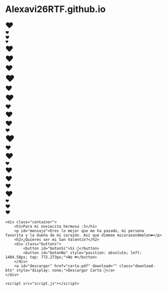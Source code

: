 # Alexavi26RTF.github.io
<html lang="es"><head>
    <meta charset="UTF-8">
    <meta name="viewport" content="width=device-width, initial-scale=1.0">
    <title>Hola c:</title>
    <link href="https://fonts.googleapis.com/css2?family=Dancing+Script:wght@600&amp;display=swap" rel="stylesheet">
    <link rel="stylesheet" href="styles.css">
</head>
<body>
    <div class="hearts-container"><div class="heart" style="left: 39.6392vw; animation-duration: 4.32615s; font-size: 25.9887px;">❤️</div><div class="heart" style="left: 41.8765vw; animation-duration: 3.12484s; font-size: 12.3257px;">❤️</div><div class="heart" style="left: 72.7224vw; animation-duration: 4.05917s; font-size: 13.3552px;">❤️</div><div class="heart" style="left: 91.082vw; animation-duration: 4.93926s; font-size: 10.5171px;">❤️</div><div class="heart" style="left: 60.866vw; animation-duration: 4.50651s; font-size: 25.4931px;">❤️</div><div class="heart" style="left: 31.9795vw; animation-duration: 4.73664s; font-size: 26.384px;">❤️</div><div class="heart" style="left: 72.8103vw; animation-duration: 3.39355s; font-size: 23.8707px;">❤️</div><div class="heart" style="left: 77.8326vw; animation-duration: 3.64807s; font-size: 29.707px;">❤️</div><div class="heart" style="left: 17.0709vw; animation-duration: 4.03579s; font-size: 22.232px;">❤️</div><div class="heart" style="left: 46.8603vw; animation-duration: 3.70677s; font-size: 27.3746px;">❤️</div><div class="heart" style="left: 60.8979vw; animation-duration: 3.92675s; font-size: 18.4623px;">❤️</div><div class="heart" style="left: 6.73647vw; animation-duration: 4.14016s; font-size: 23.8126px;">❤️</div><div class="heart" style="left: 82.9441vw; animation-duration: 4.1009s; font-size: 22.6822px;">❤️</div><div class="heart" style="left: 94.0276vw; animation-duration: 4.17163s; font-size: 14.7659px;">❤️</div><div class="heart" style="left: 66.4296vw; animation-duration: 4.24311s; font-size: 29.4047px;">❤️</div><div class="heart" style="left: 89.4706vw; animation-duration: 4.71274s; font-size: 18.1987px;">❤️</div><div class="heart" style="left: 93.8916vw; animation-duration: 3.48954s; font-size: 25.5498px;">❤️</div><div class="heart" style="left: 61.4947vw; animation-duration: 4.14992s; font-size: 13.5125px;">❤️</div><div class="heart" style="left: 17.1741vw; animation-duration: 3.1382s; font-size: 22.4437px;">❤️</div><div class="heart" style="left: 85.2597vw; animation-duration: 4.50653s; font-size: 22.2222px;">❤️</div><div class="heart" style="left: 99.4503vw; animation-duration: 3.30639s; font-size: 18.0145px;">❤️</div><div class="heart" style="left: 18.7991vw; animation-duration: 4.6637s; font-size: 23.8873px;">❤️</div><div class="heart" style="left: 28.9826vw; animation-duration: 4.91195s; font-size: 12.3915px;">❤️</div><div class="heart" style="left: 65.7723vw; animation-duration: 4.37755s; font-size: 16.0467px;">❤️</div><div class="heart" style="left: 38.8393vw; animation-duration: 3.01036s; font-size: 15.8466px;">❤️</div></div>

    <div class="container">
        <h1>Para mi noviecita hermosa :3</h1>
        <p id="mensaje">Eres lo mejor que me ha pasado, mi persona favorita y la dueña de mi corazón. Así que dimeee micorasondmelon❤️</p>
        <h2>¿Quieres ser mi San Valentín?</h2>
        <div class="buttons">
            <button id="botonSi">Sí 💖</button>
            <button id="botonNo" style="position: absolute; left: 1404.58px; top: 772.273px;">No 💔</button>
        </div>
        <a id="descargar" href="carta.pdf" download="" class="download-btn" style="display: none;">Descargar Carta 📩</a>
    </div>

    <script src="script.js"></script>


<div class="glasp-ui-wrapper" id="glasp-ui-wrapper" style="height: 0px; width: 0px; padding: 0px;"><iframe name="glasp-tooltip-iframe" id="glasp-tooltip-iframe" style="display: none;"></iframe><iframe name="glasp-sidebar-iframe" id="glasp-sidebar-iframe" style="display: none !important;width: 0px !important; min-width: 0px !important; max-width: 320px; height: 100%; background: transparent; margin: auto; position: fixed; top: 0px; right: 0px; left: auto; z-index: 9000000000000000000;border: none !important;"></iframe></div><div id="yt_article_summary_widget_wrapper" class="yt_article_summary_widget_wrapper" style="display: none; margin: auto; width: fit-content; padding: 0px; border-radius: 100%;">
        <div id="yt_article_summary_widget" class="yt_article_summary_widget"><svg style="filter: brightness(0.8);" width="32" height="32" viewBox="0 0 24 24" fill="none" xmlns="http://www.w3.org/2000/svg">
                  <mask id="path-1-outside-1_3606_3145" maskUnits="userSpaceOnUse" x="1" y="1" width="22" height="22" fill="black">
                  <rect fill="white" x="1" y="1" width="22" height="22"></rect>
                  <path d="M20.6816 10.1843C20.9588 9.34066 21.0063 8.4399 20.8192 7.57245C20.6321 6.70499 20.217 5.90134 19.6157 5.24216C19.0143 4.58298 18.2478 4.09146 17.393 3.81692C16.5382 3.54238 15.6253 3.49449 14.7459 3.67805C14.1453 3.01747 13.379 2.52468 12.524 2.24931C11.669 1.97394 10.7555 1.92571 9.87559 2.10947C8.99568 2.29324 8.18039 2.70252 7.51181 3.29608C6.84323 3.88965 6.34499 4.64654 6.06725 5.49055C5.18642 5.67292 4.3699 6.08122 3.70003 6.67426C3.03017 7.26731 2.53064 8.02413 2.25182 8.86842C1.97299 9.71271 1.92474 10.6146 2.11192 11.4832C2.2991 12.3517 2.71509 13.1562 3.31795 13.8155C3.09309 14.4899 3.01633 15.2037 3.09278 15.9095C3.16924 16.6154 3.39716 17.2971 3.76139 17.9093C4.30169 18.8351 5.12567 19.568 6.11483 20.0027C7.104 20.4373 8.20738 20.5512 9.26631 20.328C9.74353 20.8568 10.3291 21.2796 10.9844 21.5684C11.6396 21.8571 12.3495 22.0053 13.0672 22.003C14.1516 22.003 15.2081 21.6635 16.0847 21.0334C16.9612 20.4034 17.6125 19.5152 17.9449 18.4968C18.649 18.3539 19.3141 18.0649 19.8962 17.6489C20.4784 17.233 20.9642 16.6997 21.3214 16.0843C21.8585 15.1598 22.0858 14.0915 21.9709 13.032C21.856 11.9724 21.4048 10.9758 20.6816 10.1843ZM13.0798 20.6968C12.191 20.6968 11.3302 20.3894 10.6473 19.828L10.7677 19.7593L14.8029 17.4593C14.9069 17.4047 14.9935 17.3225 15.0528 17.2221C15.1121 17.1216 15.1418 17.0068 15.1386 16.8905V11.2655L16.8427 12.2405C16.8517 12.2441 16.8594 12.2501 16.865 12.2579C16.8706 12.2656 16.8739 12.2748 16.8744 12.2843V16.9343C16.876 17.4289 16.7785 17.9189 16.5875 18.3761C16.3964 18.8333 16.1156 19.2488 15.7611 19.5985C15.4067 19.9482 14.9856 20.2253 14.5222 20.4138C14.0588 20.6023 13.5621 20.6984 13.0608 20.6968H13.0798ZM4.90165 17.2593C4.46164 16.5029 4.3026 15.6189 4.45188 14.7593L4.57224 14.828L8.60749 17.128C8.70379 17.1829 8.81303 17.2118 8.92423 17.2118C9.03543 17.2118 9.14467 17.1829 9.24097 17.128L14.1758 14.3218V16.253C14.1797 16.2608 14.1817 16.2694 14.1817 16.278C14.1817 16.2867 14.1797 16.2953 14.1758 16.303L10.0962 18.628C9.66403 18.8748 9.18685 19.0352 8.69188 19.0999C8.19692 19.1647 7.69387 19.1326 7.21148 19.0055C6.72909 18.8784 6.27681 18.6587 5.88048 18.3591C5.48415 18.0595 5.15154 17.6858 4.90165 17.2593ZM3.83741 8.5843C4.28764 7.82089 4.99655 7.23878 5.83919 6.94055V11.6718C5.83595 11.7857 5.86434 11.8983 5.92128 11.9975C5.97823 12.0966 6.06156 12.1785 6.16227 12.2343L11.0717 15.028L9.36766 16.003C9.34918 16.0092 9.32914 16.0092 9.31065 16.003L5.23106 13.678C4.36041 13.1812 3.72487 12.3642 3.46364 11.4059C3.20242 10.4476 3.33682 9.42624 3.83741 8.56555V8.5843ZM17.8563 11.7968L12.9278 8.9718L14.6319 8.00305C14.6403 7.99741 14.6502 7.99439 14.6604 7.99439C14.6705 7.99439 14.6805 7.99741 14.6889 8.00305L18.7685 10.328C19.3915 10.684 19.8992 11.2072 20.2325 11.8368C20.5659 12.4664 20.7111 13.1764 20.6514 13.8843C20.5916 14.5921 20.3294 15.2687 19.8951 15.8352C19.4608 16.4017 18.8724 16.8349 18.1983 17.0843V12.353C18.1946 12.2391 18.1612 12.1281 18.1013 12.0306C18.0414 11.9332 17.957 11.8527 17.8563 11.7968ZM19.554 9.2968L19.4336 9.2218L15.4047 6.9093C15.3047 6.84846 15.1896 6.81624 15.0721 6.81624C14.9547 6.81624 14.8395 6.84846 14.7396 6.9093L9.8111 9.71555V7.75305C9.8061 7.7445 9.80346 7.7348 9.80346 7.72492C9.80346 7.71505 9.8061 7.70535 9.8111 7.6968L13.897 5.37805C14.5222 5.02257 15.2371 4.85003 15.958 4.88059C16.6789 4.91115 17.3762 5.14356 17.9682 5.55064C18.5601 5.95772 19.0225 6.52265 19.301 7.17939C19.5796 7.83614 19.663 8.55755 19.5413 9.2593L19.554 9.2968ZM8.87989 12.7218L7.1695 11.753C7.15339 11.7405 7.1422 11.7228 7.13782 11.703V7.06555C7.13785 6.35289 7.34371 5.65499 7.73128 5.0536C8.11885 4.45222 8.67209 3.97224 9.32619 3.6699C9.98029 3.36756 10.7082 3.25537 11.4246 3.34647C12.141 3.43757 12.8162 3.7282 13.3712 4.1843L13.2636 4.25305L9.21563 6.55305C9.11158 6.60765 9.02504 6.68981 8.96573 6.79029C8.90642 6.89076 8.87669 7.00557 8.87989 7.1218V12.7218ZM9.80476 10.753L11.9966 9.50305L14.1948 10.753V13.253L11.9966 14.503L9.79843 13.253L9.80476 10.753Z"></path>
                  </mask>
                  <path d="M20.6816 10.1843C20.9588 9.34066 21.0063 8.4399 20.8192 7.57245C20.6321 6.70499 20.217 5.90134 19.6157 5.24216C19.0143 4.58298 18.2478 4.09146 17.393 3.81692C16.5382 3.54238 15.6253 3.49449 14.7459 3.67805C14.1453 3.01747 13.379 2.52468 12.524 2.24931C11.669 1.97394 10.7555 1.92571 9.87559 2.10947C8.99568 2.29324 8.18039 2.70252 7.51181 3.29608C6.84323 3.88965 6.34499 4.64654 6.06725 5.49055C5.18642 5.67292 4.3699 6.08122 3.70003 6.67426C3.03017 7.26731 2.53064 8.02413 2.25182 8.86842C1.97299 9.71271 1.92474 10.6146 2.11192 11.4832C2.2991 12.3517 2.71509 13.1562 3.31795 13.8155C3.09309 14.4899 3.01633 15.2037 3.09278 15.9095C3.16924 16.6154 3.39716 17.2971 3.76139 17.9093C4.30169 18.8351 5.12567 19.568 6.11483 20.0027C7.104 20.4373 8.20738 20.5512 9.26631 20.328C9.74353 20.8568 10.3291 21.2796 10.9844 21.5684C11.6396 21.8571 12.3495 22.0053 13.0672 22.003C14.1516 22.003 15.2081 21.6635 16.0847 21.0334C16.9612 20.4034 17.6125 19.5152 17.9449 18.4968C18.649 18.3539 19.3141 18.0649 19.8962 17.6489C20.4784 17.233 20.9642 16.6997 21.3214 16.0843C21.8585 15.1598 22.0858 14.0915 21.9709 13.032C21.856 11.9724 21.4048 10.9758 20.6816 10.1843ZM13.0798 20.6968C12.191 20.6968 11.3302 20.3894 10.6473 19.828L10.7677 19.7593L14.8029 17.4593C14.9069 17.4047 14.9935 17.3225 15.0528 17.2221C15.1121 17.1216 15.1418 17.0068 15.1386 16.8905V11.2655L16.8427 12.2405C16.8517 12.2441 16.8594 12.2501 16.865 12.2579C16.8706 12.2656 16.8739 12.2748 16.8744 12.2843V16.9343C16.876 17.4289 16.7785 17.9189 16.5875 18.3761C16.3964 18.8333 16.1156 19.2488 15.7611 19.5985C15.4067 19.9482 14.9856 20.2253 14.5222 20.4138C14.0588 20.6023 13.5621 20.6984 13.0608 20.6968H13.0798ZM4.90165 17.2593C4.46164 16.5029 4.3026 15.6189 4.45188 14.7593L4.57224 14.828L8.60749 17.128C8.70379 17.1829 8.81303 17.2118 8.92423 17.2118C9.03543 17.2118 9.14467 17.1829 9.24097 17.128L14.1758 14.3218V16.253C14.1797 16.2608 14.1817 16.2694 14.1817 16.278C14.1817 16.2867 14.1797 16.2953 14.1758 16.303L10.0962 18.628C9.66403 18.8748 9.18685 19.0352 8.69188 19.0999C8.19692 19.1647 7.69387 19.1326 7.21148 19.0055C6.72909 18.8784 6.27681 18.6587 5.88048 18.3591C5.48415 18.0595 5.15154 17.6858 4.90165 17.2593ZM3.83741 8.5843C4.28764 7.82089 4.99655 7.23878 5.83919 6.94055V11.6718C5.83595 11.7857 5.86434 11.8983 5.92128 11.9975C5.97823 12.0966 6.06156 12.1785 6.16227 12.2343L11.0717 15.028L9.36766 16.003C9.34918 16.0092 9.32914 16.0092 9.31065 16.003L5.23106 13.678C4.36041 13.1812 3.72487 12.3642 3.46364 11.4059C3.20242 10.4476 3.33682 9.42624 3.83741 8.56555V8.5843ZM17.8563 11.7968L12.9278 8.9718L14.6319 8.00305C14.6403 7.99741 14.6502 7.99439 14.6604 7.99439C14.6705 7.99439 14.6805 7.99741 14.6889 8.00305L18.7685 10.328C19.3915 10.684 19.8992 11.2072 20.2325 11.8368C20.5659 12.4664 20.7111 13.1764 20.6514 13.8843C20.5916 14.5921 20.3294 15.2687 19.8951 15.8352C19.4608 16.4017 18.8724 16.8349 18.1983 17.0843V12.353C18.1946 12.2391 18.1612 12.1281 18.1013 12.0306C18.0414 11.9332 17.957 11.8527 17.8563 11.7968ZM19.554 9.2968L19.4336 9.2218L15.4047 6.9093C15.3047 6.84846 15.1896 6.81624 15.0721 6.81624C14.9547 6.81624 14.8395 6.84846 14.7396 6.9093L9.8111 9.71555V7.75305C9.8061 7.7445 9.80346 7.7348 9.80346 7.72492C9.80346 7.71505 9.8061 7.70535 9.8111 7.6968L13.897 5.37805C14.5222 5.02257 15.2371 4.85003 15.958 4.88059C16.6789 4.91115 17.3762 5.14356 17.9682 5.55064C18.5601 5.95772 19.0225 6.52265 19.301 7.17939C19.5796 7.83614 19.663 8.55755 19.5413 9.2593L19.554 9.2968ZM8.87989 12.7218L7.1695 11.753C7.15339 11.7405 7.1422 11.7228 7.13782 11.703V7.06555C7.13785 6.35289 7.34371 5.65499 7.73128 5.0536C8.11885 4.45222 8.67209 3.97224 9.32619 3.6699C9.98029 3.36756 10.7082 3.25537 11.4246 3.34647C12.141 3.43757 12.8162 3.7282 13.3712 4.1843L13.2636 4.25305L9.21563 6.55305C9.11158 6.60765 9.02504 6.68981 8.96573 6.79029C8.90642 6.89076 8.87669 7.00557 8.87989 7.1218V12.7218ZM9.80476 10.753L11.9966 9.50305L14.1948 10.753V13.253L11.9966 14.503L9.79843 13.253L9.80476 10.753Z" fill="#828282"></path>
                  <path d="M20.6816 10.1843C20.9588 9.34066 21.0063 8.4399 20.8192 7.57245C20.6321 6.70499 20.217 5.90134 19.6157 5.24216C19.0143 4.58298 18.2478 4.09146 17.393 3.81692C16.5382 3.54238 15.6253 3.49449 14.7459 3.67805C14.1453 3.01747 13.379 2.52468 12.524 2.24931C11.669 1.97394 10.7555 1.92571 9.87559 2.10947C8.99568 2.29324 8.18039 2.70252 7.51181 3.29608C6.84323 3.88965 6.34499 4.64654 6.06725 5.49055C5.18642 5.67292 4.3699 6.08122 3.70003 6.67426C3.03017 7.26731 2.53064 8.02413 2.25182 8.86842C1.97299 9.71271 1.92474 10.6146 2.11192 11.4832C2.2991 12.3517 2.71509 13.1562 3.31795 13.8155C3.09309 14.4899 3.01633 15.2037 3.09278 15.9095C3.16924 16.6154 3.39716 17.2971 3.76139 17.9093C4.30169 18.8351 5.12567 19.568 6.11483 20.0027C7.104 20.4373 8.20738 20.5512 9.26631 20.328C9.74353 20.8568 10.3291 21.2796 10.9844 21.5684C11.6396 21.8571 12.3495 22.0053 13.0672 22.003C14.1516 22.003 15.2081 21.6635 16.0847 21.0334C16.9612 20.4034 17.6125 19.5152 17.9449 18.4968C18.649 18.3539 19.3141 18.0649 19.8962 17.6489C20.4784 17.233 20.9642 16.6997 21.3214 16.0843C21.8585 15.1598 22.0858 14.0915 21.9709 13.032C21.856 11.9724 21.4048 10.9758 20.6816 10.1843ZM13.0798 20.6968C12.191 20.6968 11.3302 20.3894 10.6473 19.828L10.7677 19.7593L14.8029 17.4593C14.9069 17.4047 14.9935 17.3225 15.0528 17.2221C15.1121 17.1216 15.1418 17.0068 15.1386 16.8905V11.2655L16.8427 12.2405C16.8517 12.2441 16.8594 12.2501 16.865 12.2579C16.8706 12.2656 16.8739 12.2748 16.8744 12.2843V16.9343C16.876 17.4289 16.7785 17.9189 16.5875 18.3761C16.3964 18.8333 16.1156 19.2488 15.7611 19.5985C15.4067 19.9482 14.9856 20.2253 14.5222 20.4138C14.0588 20.6023 13.5621 20.6984 13.0608 20.6968H13.0798ZM4.90165 17.2593C4.46164 16.5029 4.3026 15.6189 4.45188 14.7593L4.57224 14.828L8.60749 17.128C8.70379 17.1829 8.81303 17.2118 8.92423 17.2118C9.03543 17.2118 9.14467 17.1829 9.24097 17.128L14.1758 14.3218V16.253C14.1797 16.2608 14.1817 16.2694 14.1817 16.278C14.1817 16.2867 14.1797 16.2953 14.1758 16.303L10.0962 18.628C9.66403 18.8748 9.18685 19.0352 8.69188 19.0999C8.19692 19.1647 7.69387 19.1326 7.21148 19.0055C6.72909 18.8784 6.27681 18.6587 5.88048 18.3591C5.48415 18.0595 5.15154 17.6858 4.90165 17.2593ZM3.83741 8.5843C4.28764 7.82089 4.99655 7.23878 5.83919 6.94055V11.6718C5.83595 11.7857 5.86434 11.8983 5.92128 11.9975C5.97823 12.0966 6.06156 12.1785 6.16227 12.2343L11.0717 15.028L9.36766 16.003C9.34918 16.0092 9.32914 16.0092 9.31065 16.003L5.23106 13.678C4.36041 13.1812 3.72487 12.3642 3.46364 11.4059C3.20242 10.4476 3.33682 9.42624 3.83741 8.56555V8.5843ZM17.8563 11.7968L12.9278 8.9718L14.6319 8.00305C14.6403 7.99741 14.6502 7.99439 14.6604 7.99439C14.6705 7.99439 14.6805 7.99741 14.6889 8.00305L18.7685 10.328C19.3915 10.684 19.8992 11.2072 20.2325 11.8368C20.5659 12.4664 20.7111 13.1764 20.6514 13.8843C20.5916 14.5921 20.3294 15.2687 19.8951 15.8352C19.4608 16.4017 18.8724 16.8349 18.1983 17.0843V12.353C18.1946 12.2391 18.1612 12.1281 18.1013 12.0306C18.0414 11.9332 17.957 11.8527 17.8563 11.7968ZM19.554 9.2968L19.4336 9.2218L15.4047 6.9093C15.3047 6.84846 15.1896 6.81624 15.0721 6.81624C14.9547 6.81624 14.8395 6.84846 14.7396 6.9093L9.8111 9.71555V7.75305C9.8061 7.7445 9.80346 7.7348 9.80346 7.72492C9.80346 7.71505 9.8061 7.70535 9.8111 7.6968L13.897 5.37805C14.5222 5.02257 15.2371 4.85003 15.958 4.88059C16.6789 4.91115 17.3762 5.14356 17.9682 5.55064C18.5601 5.95772 19.0225 6.52265 19.301 7.17939C19.5796 7.83614 19.663 8.55755 19.5413 9.2593L19.554 9.2968ZM8.87989 12.7218L7.1695 11.753C7.15339 11.7405 7.1422 11.7228 7.13782 11.703V7.06555C7.13785 6.35289 7.34371 5.65499 7.73128 5.0536C8.11885 4.45222 8.67209 3.97224 9.32619 3.6699C9.98029 3.36756 10.7082 3.25537 11.4246 3.34647C12.141 3.43757 12.8162 3.7282 13.3712 4.1843L13.2636 4.25305L9.21563 6.55305C9.11158 6.60765 9.02504 6.68981 8.96573 6.79029C8.90642 6.89076 8.87669 7.00557 8.87989 7.1218V12.7218ZM9.80476 10.753L11.9966 9.50305L14.1948 10.753V13.253L11.9966 14.503L9.79843 13.253L9.80476 10.753Z" stroke="#828282" stroke-width="0.2" mask="url(#path-1-outside-1_3606_3145)"></path>
              </svg></div>
        <div id="yt_article_summary_close_button" class="yt_article_summary_close_button">×</div>
    </div><div id="glasp-extension-toast-container" style="position: fixed; top: 32px; right: 16px; z-index: 2147483647; display: none; flex-direction: column; align-items: flex-end; height: 0px; width: auto; margin: 0px; padding: 0px;"></div></body></html>
